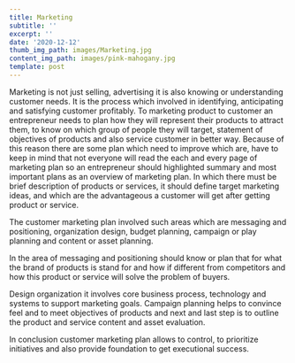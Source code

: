 ```yaml
---
title: Marketing
subtitle: ''
excerpt: ''
date: '2020-12-12'
thumb_img_path: images/Marketing.jpg
content_img_path: images/pink-mahogany.jpg
template: post
---
```

Marketing is not just selling, advertising it is also knowing or understanding customer needs. It is the process which involved in identifying, anticipating and satisfying customer profitably. To marketing product to customer an entrepreneur needs to plan how they will represent their products to attract them, to know on which group of people they will target, statement of objectives of products and also service customer in better way. Because of this reason there are some plan which need to improve which are, have to keep in mind that not everyone will read the each and every page of marketing plan so an entrepreneur should highlighted summary and most important plans as an overview of marketing plan. In which there must be brief description of products or services, it should define target marketing ideas, and which are the advantageous a customer will get after getting product or service.

The customer marketing plan involved such areas which are messaging and positioning, organization design, budget planning, campaign or play planning and content or asset planning.

In the area of messaging and positioning should know or plan that for what the brand of products is stand for and how if different from competitors and how this product or service will solve the problem of buyers.

Design organization it involves core business process, technology and systems to support marketing goals.
Campaign planning helps to convince feel and to meet objectives of products and next and last step is to outline the product and service content and asset evaluation. 

In conclusion customer marketing plan allows to control, to prioritize initiatives and also provide foundation to get executional success. 
